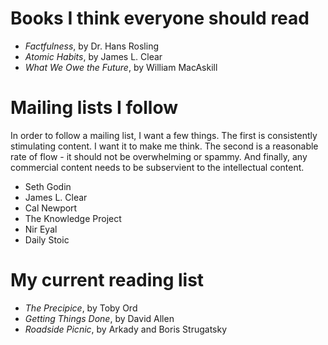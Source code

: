 # Books I think everyone should read
* *Factfulness*, by Dr. Hans Rosling
* *Atomic Habits*, by James L. Clear
* *What We Owe the Future*, by William MacAskill

# Mailing lists I follow
In order to follow a mailing list, I want a few things. The first is consistently stimulating content. I want it to make me think. The second is a reasonable rate of flow - it should not be overwhelming or spammy. And finally, any commercial content needs to be subservient to the intellectual content. 
* Seth Godin
* James L. Clear
* Cal Newport
* The Knowledge Project
* Nir Eyal
* Daily Stoic

# My current reading list
* *The Precipice*, by Toby Ord
* *Getting Things Done*, by David Allen
* *Roadside Picnic*, by Arkady and Boris Strugatsky
